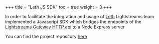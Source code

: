 +++
title = "Leth JS SDK"
toc = true
weight = 3
+++


In order to facilitate the integration and usage of [Leth](/getting-started/quick-start)
Lightstreams team implemented a Javascript SDK which bridges the endpoints of the [Lightstreams Gateway HTTP api](https://docs.lightstreams.network/api-docs)
to a Node Express server

You can find the project repository [here](https://github.com/lightstreams-network/lightstreams-js-sdk)

